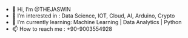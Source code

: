 - 👋 Hi, I’m @THEJASWIN
- 👀 I’m interested in : Data Science, IOT, Cloud, AI, Arduino, Crypto
- 🌱 I’m currently learning: Machine Learning | Data Analytics | Python
- 📫 How to reach me : +90-9003554928

<!---
THEJASWIN/THEJASWIN is a ✨ special ✨ repository because its `README.md` (this file) appears on your GitHub profile.
You can click the Preview link to take a look at your changes.
--->
